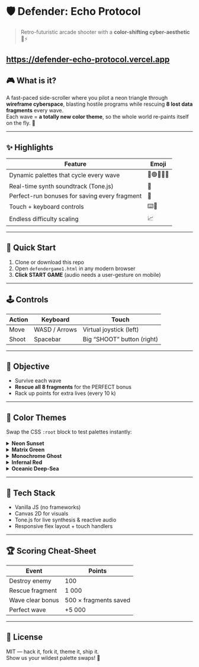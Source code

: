 # 🛡️ Defender: Echo Protocol  
> Retro-futuristic arcade shooter with a **color-shifting cyber-aesthetic** 🌈⚡  

https://defender-echo-protocol.vercel.app
---

## 🎮 What is it?
A fast-paced side-scroller where you pilot a neon triangle through **wireframe cyberspace**, blasting hostile programs while rescuing **8 lost data fragments** every wave.  
Each wave = **a totally new color theme**, so the whole world re-paints itself on the fly. 🔄

---

## ✨ Highlights
| Feature | Emoji |
|---|---|
| Dynamic palettes that cycle every wave | 🌅🟢👻🔴🌊 |
| Real-time synth soundtrack (Tone.js) | 🎹 |
| Perfect-run bonuses for saving every fragment | 💎 |
| Touch + keyboard controls | ⌨️📱 |
| Endless difficulty scaling | 📈 |

---

## 🚀 Quick Start
1. Clone or download this repo  
2. Open `defendergame1.html` in any modern browser  
3. **Click START GAME** (audio needs a user-gesture on mobile)  

---

## 🕹️ Controls
| Action | Keyboard | Touch |
|---|---|---|
| Move | WASD / Arrows | Virtual joystick (left) |
| Shoot | Spacebar | Big “SHOOT” button (right) |

---

## 🎯 Objective
- Survive each wave  
- **Rescue all 8 fragments** for the PERFECT bonus  
- Rack up points for extra lives (every 10 k)  

---

## 🎨 Color Themes
Swap the CSS `:root` block to test palettes instantly:

<details>
<summary><b>Neon Sunset</b></summary>

```css
--glow-color:#ff4d94; --background-color:#0d001a;
--enemy-color:#00e5ff; --fragment-color:#ffe100;
```
</details>

<details>
<summary><b>Matrix Green</b></summary>

```css
--glow-color:#33ff33; --background-color:#000500;
--enemy-color:#ff3333; --fragment-color:#ffff33;
```
</details>

<details>
<summary><b>Monochrome Ghost</b></summary>

```css
--glow-color:#ffffff; --background-color:#000000;
--enemy-color:#666666; --fragment-color:#cccccc;
```
</details>

<details>
<summary><b>Infernal Red</b></summary>

```css
--glow-color:#ff3300; --background-color:#1a0000;
--enemy-color:#ffcc00; --fragment-color:#66ff66;
```
</details>

<details>
<summary><b>Oceanic Deep-Sea</b></summary>

```css
--glow-color:#00e6ff; --background-color:#000b14;
--enemy-color:#ff3d71; --fragment-color:#00ffcc;
```
</details>

---

## 🔧 Tech Stack
- Vanilla JS (no frameworks)  
- Canvas 2D for visuals  
- Tone.js for live synthesis & reactive audio  
- Responsive flex layout + touch handlers  

---

## 🏆 Scoring Cheat-Sheet
| Event | Points |
|---|---|
| Destroy enemy | 100 |
| Rescue fragment | 1 000 |
| Wave clear bonus | 500 × fragments saved |
| Perfect wave | +5 000 |

---

## 📄 License
MIT — hack it, fork it, theme it, ship it.  
Show us your wildest palette swaps! 🎨
